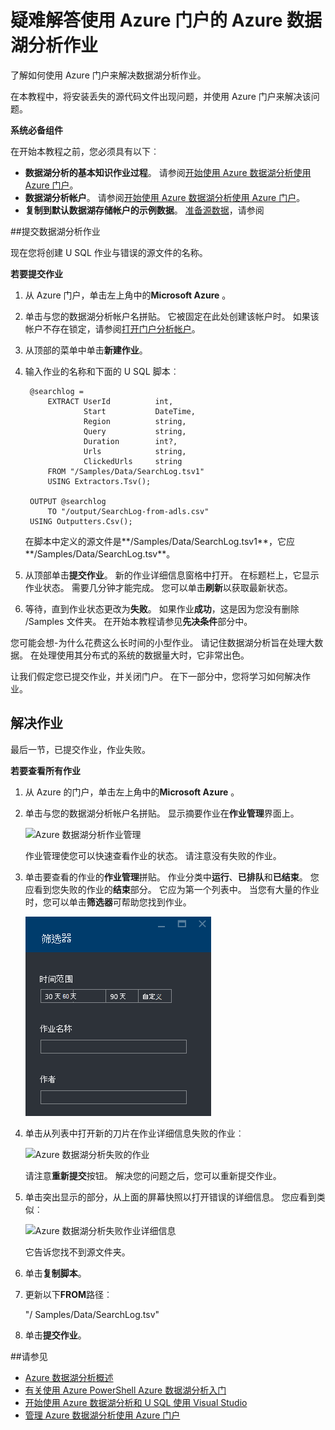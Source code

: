 <properties 
   pageTitle="疑难解答使用 Azure 门户的 Azure 数据湖分析作业 |Azure" 
   description="了解如何使用 Azure 门户来解决数据湖分析作业。 " 
   services="data-lake-analytics" 
   documentationCenter="" 
   authors="edmacauley" 
   manager="jhubbard" 
   editor="cgronlun"/>
 
<tags
   ms.service="data-lake-analytics"
   ms.devlang="na"
   ms.topic="article"
   ms.tgt_pltfrm="na"
   ms.workload="big-data" 
   ms.date="05/16/2016"
   ms.author="edmaca"/>

# <a name="troubleshoot-azure-data-lake-analytics-jobs-using-azure-portal"></a>疑难解答使用 Azure 门户的 Azure 数据湖分析作业

了解如何使用 Azure 门户来解决数据湖分析作业。

在本教程中，将安装丢失的源代码文件出现问题，并使用 Azure 门户来解决该问题。

**系统必备组件**

在开始本教程之前，您必须具有以下︰

- **数据湖分析的基本知识作业过程**。 请参阅[开始使用 Azure 数据湖分析使用 Azure 门户](data-lake-analytics-get-started-portal.md)。
- **数据湖分析帐户**。 请参阅[开始使用 Azure 数据湖分析使用 Azure 门户](data-lake-analytics-get-started-portal.md#create-adl-analytics-account)。
- **复制到默认数据湖存储帐户的示例数据**。  [准备源数据](data-lake-analytics-get-started-portal.md#prepare-source-data)，请参阅

##<a name="submit-a-data-lake-analytics-job"></a>提交数据湖分析作业

现在您将创建 U SQL 作业与错误的源文件的名称。  

**若要提交作业**

1. 从 Azure 门户，单击左上角中的**Microsoft Azure** 。
2. 单击与您的数据湖分析帐户名拼贴。  它被固定在此处创建该帐户时。
如果该帐户不存在锁定，请参阅[打开门户分析帐户](data-lake-analytics-manage-use-portal.md#access-adla-account)。
3. 从顶部的菜单中单击**新建作业**。
4. 输入作业的名称和下面的 U SQL 脚本︰

        @searchlog =
            EXTRACT UserId          int,
                    Start           DateTime,
                    Region          string,
                    Query           string,
                    Duration        int?,
                    Urls            string,
                    ClickedUrls     string
            FROM "/Samples/Data/SearchLog.tsv1"
            USING Extractors.Tsv();
        
        OUTPUT @searchlog   
            TO "/output/SearchLog-from-adls.csv"
        USING Outputters.Csv();

    在脚本中定义的源文件是**/Samples/Data/SearchLog.tsv1**，它应**/Samples/Data/SearchLog.tsv**。
     
5. 从顶部单击**提交作业**。 新的作业详细信息窗格中打开。 在标题栏上，它显示作业状态。 需要几分钟才能完成。 您可以单击**刷新**以获取最新状态。
6. 等待，直到作业状态更改为**失败**。  如果作业**成功**，这是因为您没有删除 /Samples 文件夹。 在开始本教程请参见**先决条件**部分中。

您可能会想-为什么花费这么长时间的小型作业。  请记住数据湖分析旨在处理大数据。  在处理使用其分布式的系统的数据量大时，它非常出色。

让我们假定您已提交作业，并关闭门户。  在下一部分中，您将学习如何解决作业。


## <a name="troubleshoot-the-job"></a>解决作业

最后一节，已提交作业，作业失败。  

**若要查看所有作业**

1. 从 Azure 的门户，单击左上角中的**Microsoft Azure** 。
2. 单击与您的数据湖分析帐户名拼贴。  显示摘要作业在**作业管理**界面上。

    ![Azure 数据湖分析作业管理](./media/data-lake-analytics-monitor-and-troubleshoot-tutorial/data-lake-analytics-job-management.png)
    
    作业管理使您可以快速查看作业的状态。 请注意没有失败的作业。
   
3. 单击要查看的作业的**作业管理**拼贴。 作业分类中**运行**、**已排队**和**已结束**。 您应看到您失败的作业的**结束**部分。 它应为第一个列表中。 当您有大量的作业时，您可以单击**筛选器**可帮助您找到作业。

    ![Azure 数据湖分析筛选作业](./media/data-lake-analytics-monitor-and-troubleshoot-tutorial/data-lake-analytics-filter-jobs.png)

4. 单击从列表中打开新的刀片在作业详细信息失败的作业︰

    ![Azure 数据湖分析失败的作业](./media/data-lake-analytics-monitor-and-troubleshoot-tutorial/data-lake-analytics-failed-job.png)
    
    请注意**重新提交**按钮。 解决您的问题之后，您可以重新提交作业。

5. 单击突出显示的部分，从上面的屏幕快照以打开错误的详细信息。  您应看到类似︰

    ![Azure 数据湖分析失败作业详细信息](./media/data-lake-analytics-monitor-and-troubleshoot-tutorial/data-lake-analytics-failed-job-details.png)

    它告诉您找不到源文件夹。
    
6. 单击**复制脚本**。
7. 更新以下**FROM**路径︰

    "/ Samples/Data/SearchLog.tsv"

8. 单击**提交作业**。


##<a name="see-also"></a>请参见

- [Azure 数据湖分析概述](data-lake-analytics-overview.md)
- [有关使用 Azure PowerShell Azure 数据湖分析入门](data-lake-analytics-get-started-powershell.md)
- [开始使用 Azure 数据湖分析和 U SQL 使用 Visual Studio](data-lake-analytics-u-sql-get-started.md)
- [管理 Azure 数据湖分析使用 Azure 门户](data-lake-analytics-manage-use-portal.md)





